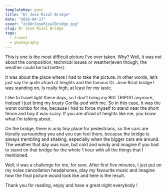 ```yaml
---
templateKey: post
title: "Dr Jose Rizal Bridge"
date: "2016-04-17"
cover: "2c0DrJoseRizalBridge.jpg"
slug: Dr Jose Rizal Bridge
tags:
  - travel
  - photography
---
```


This is one is the most difficult picture I’ve ever taken. Why? Well, it was not about the composition, technical issues or weather(even though, the weather could be tad better).

It was about the place where I had to take the picture. In other words, let’s just say I’m quite afraid of heights and the famous Dr. Jose Rizal bridge I was standing on, is really high, at least for my taste.

I like to travel light these days, so I don’t bring my BIG TRIPOD anymore, instead I just bring my trusty Gorilla-pod with me. So in this case, it was the worst combo for me, because I had to force myself to stand near the short fence and boy it was scary. If you are afraid of heights like me, you know what I’m talking about.

On the bridge, there is only tiny place for pedestrians, so the cars are literally surrounding you and you can feel them, because the bridge is always trembling and shaking, especially when the bigger cars are around. The weather that day was nice, but cold and windy and imagine if you had to stand on that bridge for the whole 1 hour with all the things that I mentioned.

Well, it was a challenge for me, for sure. After first five minutes, I just put on my noise cancellation headphones, play my favourite music and imagine how the final picture would look like and here is the result.

Thank you for reading, enjoy and have a great night everybody !
